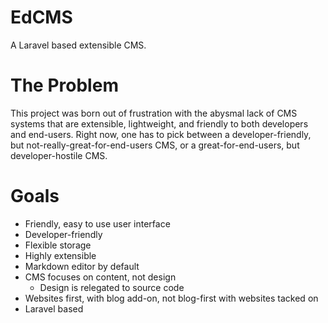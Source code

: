 EdCMS
=====

A Laravel based extensible CMS.

# The Problem

This project was born out of frustration with the abysmal lack of CMS systems that are extensible, lightweight, and friendly to both developers and end-users. Right now, one has to pick between a developer-friendly, but not-really-great-for-end-users CMS, or a great-for-end-users, but developer-hostile CMS.

# Goals

- Friendly, easy to use user interface
- Developer-friendly
- Flexible storage
- Highly extensible
- Markdown editor by default
- CMS focuses on content, not design
  - Design is relegated to source code
- Websites first, with blog add-on, not blog-first with websites tacked on
- Laravel based
